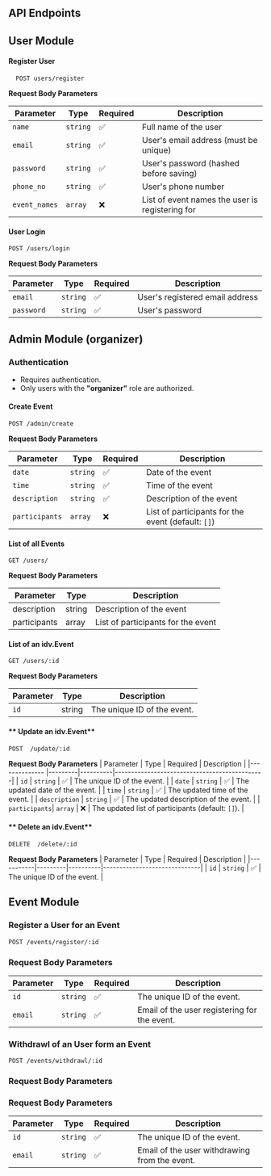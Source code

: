 
## API Endpoints


## User Module
#### **Register User**

```http
  POST users/register
```

 **Request Body Parameters**

| Parameter      | Type     | Required | Description                                  |
|-------------- |---------|----------|----------------------------------------------|
| `name`        | `string` | ✅       | Full name of the user                       |
| `email`       | `string` | ✅       | User's email address (must be unique)       |
| `password`    | `string` | ✅       | User's password (hashed before saving)      |
| `phone_no`    | `string` | ✅       | User's phone number                         |
| `event_names` | `array`  | ❌       | List of event names the user is registering for |


#### **User Login**
```http
POST /users/login
```
**Request Body Parameters**

| Parameter   | Type     | Required | Description                      |
|------------|---------|----------|----------------------------------|
| `email`    | `string` | ✅       | User's registered email address |
| `password` | `string` | ✅       | User's password                 |

## Admin Module (organizer)
### Authentication  
- Requires authentication.  
- Only users with the **"organizer"** role are authorized.
#### **Create Event**
```http
POST /admin/create
```
**Request Body Parameters**

| Parameter      | Type     | Required | Description                                  |
|-------------- |---------|----------|----------------------------------------------|
| `date`        | `string` | ✅       | Date of the event                           |
| `time`        | `string` | ✅       | Time of the event                           |
| `description` | `string` | ✅       | Description of the event                    |
| `participants`| `array`  | ❌       | List of participants for the event (default: `[]`) |

#### **List of all Events**
```http
GET /users/
```
**Request Body Parameters**

| Parameter    | Type   | Description                          |
|-------------|--------|--------------------------------------|
| description | string | Description of the event           |
| participants | array  | List of participants for the event |

#### **List of an idv.Event**
```http
GET /users/:id
```

**Request Body Parameters**

| Parameter | Type   | Description                         |
|-----------|--------|-------------------------------------|
| `id`      | string | The unique ID of the event.        |

#### ** Update an idv.Event**
```http
POST  /update/:id
```

**Request Body Parameters**
| Parameter      | Type     | Required | Description                                  |
|-------------- |---------|----------|----------------------------------------------|
| `id`          | `string` | ✅       | The unique ID of the event.                 |
| `date`        | `string` | ✅       | The updated date of the event.              |
| `time`        | `string` | ✅       | The updated time of the event.              |
| `description` | `string` | ✅       | The updated description of the event.       |
| `participants`| `array`  | ❌       | The updated list of participants (default: `[]`). |

#### ** Delete an idv.Event**
```http
DELETE  /delete/:id
```

**Request Body Parameters**
| Parameter | Type     | Required | Description                  |
|-----------|---------|----------|------------------------------|
| `id`      | `string` | ✅       | The unique ID of the event.  |



## Event Module  

### **Register a User for an Event**  

```http
POST /events/register/:id
```
### Request Body Parameters  

| Parameter | Type     | Required | Description                              |
|-----------|---------|----------|------------------------------------------|
| `id`      | `string` | ✅       | The unique ID of the event.             |
| `email`   | `string` | ✅       | Email of the user registering for the event. |

### **Withdrawl of an User form an  Event**  

```http
POST /events/withdrawl/:id
```
### Request Body Parameters  
### Request Body Parameters  

| Parameter | Type     | Required | Description                              |
|-----------|---------|----------|------------------------------------------|
| `id`      | `string` | ✅       | The unique ID of the event.             |
| `email`   | `string` | ✅       | Email of the user withdrawing from the event. |




